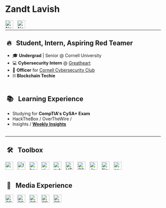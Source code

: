 # Zandt Lavish

<a href="https://twitter.com/ZandtLavish" > <img align="left" alt="Node.js" width="26px" src="https://cdn.jsdelivr.net/gh/devicons/devicon/icons/twitter/twitter-original.svg" style="padding-right:10px;" /> </a>

<a href="https://www.linkedin.com/in/zandt-lavish#gh-light-mode-only" > <img align="left" alt="Node.js" width="26px" src="https://cdn.jsdelivr.net/gh/devicons/devicon/icons/linkedin/linkedin-original.svg" style="padding-right:10px;" /> </a><br/>
* * *
## &nbsp;🔥&nbsp;&nbsp;&nbsp;Student, Intern, Aspiring Red Teamer
- 🎓 <b>Undergrad</b> | Senior @ Cornell University
- 💻 <b>Cybersecurity Intern</b> @ <a href="https://www.greatheart.io/">Greatheart</a>
- 🚩 <b>Officer</b> for <a href="">Cornell Cybersecurity Club</a>
- ⛓ <b>Blockchain Techie</b> <br/><br/>

## &nbsp;📚&nbsp;&nbsp;&nbsp;Learning Experience
- Studying for <b>CompTIA's CySA+ Exam</b>
- HackTheBox / OverTheWire /
- Insights / <a href=https://www.greatheart.io/insights><b>Weekly Insights</b></a> <br/><br/>
* * *
## &nbsp;🛠&nbsp;&nbsp;&nbsp;Toolbox
<img align="left" alt="" width="26px" src="./../burp-suite-pro.svg" style="padding-right:10px;" />

<img align="left" alt="linux" width="26px" src="https://cdn.jsdelivr.net/gh/devicons/devicon/icons/linux/linux-original.svg" style="padding-right:10px;" />

<img align="left" alt="bash" width="26px" src="https://cdn.jsdelivr.net/gh/devicons/devicon/icons/bash/bash-original.svg" style="padding-right:10px;" />

<img align="left" alt="vim" width="26px" src="https://cdn.jsdelivr.net/gh/devicons/devicon/icons/vim/vim-original.svg" style="padding-right:10px;" />

<img align="left" alt="python" width="26px" src="https://cdn.jsdelivr.net/gh/devicons/devicon/icons/python/python-original.svg" style="padding-right:10px;" />

<img align="left" alt="HTML5" width="26px" src="https://cdn.jsdelivr.net/gh/devicons/devicon/icons/html5/html5-original.svg" style="padding-right:10px;" />

<img align="left" alt="CSS3" width="26px" src="https://cdn.jsdelivr.net/gh/devicons/devicon/icons/css3/css3-original.svg" style="padding-right:10px;" />

<img align="left" alt="JavaScript" width="26px" src="https://cdn.jsdelivr.net/gh/devicons/devicon/icons/javascript/javascript-original.svg" style="padding-right:10px;" />

<img align="left" alt="Node.js" width="26px" src="https://cdn.jsdelivr.net/gh/devicons/devicon/icons/nodejs/nodejs-original.svg" style="padding-right:10px;" />

<img align="left" alt="npm" width="26px" src="https://cdn.jsdelivr.net/gh/devicons/devicon/icons/npm/npm-original-wordmark.svg" style="padding-right:10px;" />

<!---
<img align="left" alt="raspberrypi" width="26px" src="https://cdn.jsdelivr.net/gh/devicons/devicon/icons/raspberrypi/raspberrypi-original.svg" style="padding-right:10px;" />

<img align="left" alt="raspberrypi" width="26px" src="https://cdn.jsdelivr.net/gh/devicons/devicon/icons/solidity/solidity-original.svg" style="padding-right:10px;" />
---> <br/><br/>

## &nbsp;🎨&nbsp;&nbsp;&nbsp;Media Experience
<img align="left" alt="CSS3" width="26px" src="https://cdn.jsdelivr.net/gh/devicons/devicon/icons/blender/blender-original.svg" style="padding-right:10px;" />

<img align="left" alt="CSS3" width="26px" src="https://cdn.jsdelivr.net/gh/devicons/devicon/icons/photoshop/photoshop-plain.svg" style="padding-right:10px;" />

<img align="left" alt="CSS3" width="26px" src="https://cdn.jsdelivr.net/gh/devicons/devicon/icons/illustrator/illustrator-plain.svg" style="padding-right:10px;" />

<img align="left" alt="CSS3" width="26px" src="https://cdn.jsdelivr.net/gh/devicons/devicon/icons/premierepro/premierepro-plain.svg" style="padding-right:10px;" />

<img align="left" alt="CSS3" width="26px" src="https://cdn.jsdelivr.net/gh/devicons/devicon/icons/aftereffects/aftereffects-plain.svg" style="padding-right:10px;" />
